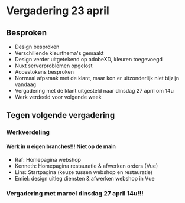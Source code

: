 # Vergadering 23 april

## Besproken

- Design besproken
- Verschillende kleurthema's gemaakt
- Design verder uitgetekend op adobeXD, kleuren toegevoegd
- Nuxt serverproblemen opgelost
- Accestokens besproken
- Normaal afpsraak met de klant, maar kon er uitzonderlijk niet bijzijn vandaag
- Vergadering met de klant uitgesteld naar dinsdag 27 april om 14u
- Werk verdeeld voor volgende week

## Tegen volgende vergadering

### Werkverdeling

#### **Werk in u eigen branches!!! Niet op de main**

- Raf: Homepagina webshop
- Kenneth:  Homepagina restauratie & afwerken orders (Vue)
- Lins: Startpagina (keuze tussen webshop en restauratie)
- Emiel: design uitleg diensten & afwerken webshop in Vue

### **Vergadering met marcel dinsdag 27 april 14u!!!**
